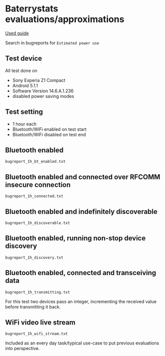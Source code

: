 # Baterrystats evaluations/approximations

[Used guide](https://developer.android.com/studio/profile/battery-historian.html)

Search in bugreports for `Estimated power use`

## Test device
All test done on

* Sony Experia Z1 Compact
* Android 5.1.1
* Software Version 14.6.A.1.236
* disabled power saving modes

## Test setting
* 1 hour each
* Bluetooth/WiFi enabled on test start
* Bluetooth/WiFi disabled on test end

## Bluetooth enabled
`bugreport_1h_bt_enabled.txt`

## Bluetooth enabled and connected over RFCOMM insecure connection
`bugreport_1h_connected.txt`

## Bluetooth enabled and indefinitely discoverable
`bugreport_1h_discoverable.txt`

## Bluetooth enabled, running non-stop device discovery
`bugreport_1h_discovery.txt`

## Bluetooth enabled, connected and transceiving data
`bugreport_1h_transmitting.txt`

For this test two devices pass an integer, incrementing the received value before transmitting it back.

## WiFi video live stream
`bugreport_1h_wifi_stream.txt`

Included as an every day task/typical use-case to put previous evaluations into perspective.
